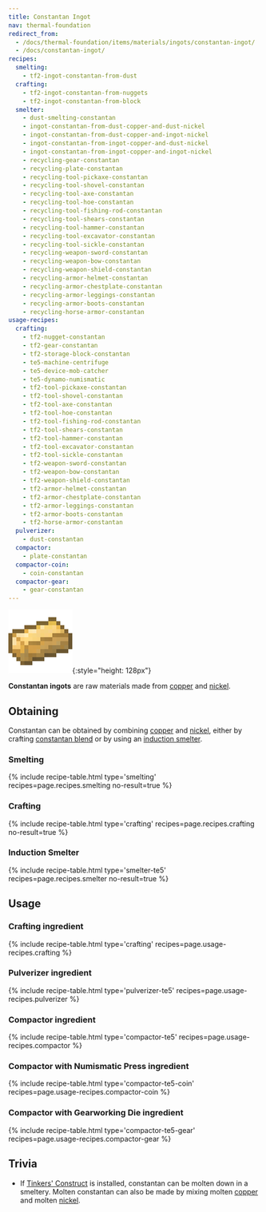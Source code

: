 ```yaml
---
title: Constantan Ingot
nav: thermal-foundation
redirect_from:
  - /docs/thermal-foundation/items/materials/ingots/constantan-ingot/
  - /docs/constantan-ingot/
recipes:
  smelting:
    - tf2-ingot-constantan-from-dust
  crafting:
    - tf2-ingot-constantan-from-nuggets
    - tf2-ingot-constantan-from-block
  smelter:
    - dust-smelting-constantan
    - ingot-constantan-from-dust-copper-and-dust-nickel
    - ingot-constantan-from-dust-copper-and-ingot-nickel
    - ingot-constantan-from-ingot-copper-and-dust-nickel
    - ingot-constantan-from-ingot-copper-and-ingot-nickel
    - recycling-gear-constantan
    - recycling-plate-constantan
    - recycling-tool-pickaxe-constantan
    - recycling-tool-shovel-constantan
    - recycling-tool-axe-constantan
    - recycling-tool-hoe-constantan
    - recycling-tool-fishing-rod-constantan
    - recycling-tool-shears-constantan
    - recycling-tool-hammer-constantan
    - recycling-tool-excavator-constantan
    - recycling-tool-sickle-constantan
    - recycling-weapon-sword-constantan
    - recycling-weapon-bow-constantan
    - recycling-weapon-shield-constantan
    - recycling-armor-helmet-constantan
    - recycling-armor-chestplate-constantan
    - recycling-armor-leggings-constantan
    - recycling-armor-boots-constantan
    - recycling-horse-armor-constantan
usage-recipes:
  crafting:
    - tf2-nugget-constantan
    - tf2-gear-constantan
    - tf2-storage-block-constantan
    - te5-machine-centrifuge
    - te5-device-mob-catcher
    - te5-dynamo-numismatic
    - tf2-tool-pickaxe-constantan
    - tf2-tool-shovel-constantan
    - tf2-tool-axe-constantan
    - tf2-tool-hoe-constantan
    - tf2-tool-fishing-rod-constantan
    - tf2-tool-shears-constantan
    - tf2-tool-hammer-constantan
    - tf2-tool-excavator-constantan
    - tf2-tool-sickle-constantan
    - tf2-weapon-sword-constantan
    - tf2-weapon-bow-constantan
    - tf2-weapon-shield-constantan
    - tf2-armor-helmet-constantan
    - tf2-armor-chestplate-constantan
    - tf2-armor-leggings-constantan
    - tf2-armor-boots-constantan
    - tf2-horse-armor-constantan
  pulverizer:
    - dust-constantan
  compactor:
    - plate-constantan
  compactor-coin:
    - coin-constantan
  compactor-gear:
    - gear-constantan
---
```


![Constantan ingot](/assets/images/thermal-foundation/ingot-constantan.png){:style="height: 128px"}


**Constantan ingots** are raw materials made from [copper](/docs/thermal-foundation/copper-ingot/)
and [nickel](/docs/thermal-foundation/nickel-ingot/).


Obtaining
---------

Constantan can be obtained by combining [copper](/docs/thermal-foundation/copper-ingot/) and
[nickel](/docs/thermal-foundation/nickel-ingot/), either by crafting [constantan
blend](/docs/thermal-foundation/constantan-blend/) or by using an [induction
smelter](/docs/thermal-expansion/induction-smelter/).

### Smelting
{% include recipe-table.html type='smelting' recipes=page.recipes.smelting no-result=true %}

### Crafting
{% include recipe-table.html type='crafting' recipes=page.recipes.crafting no-result=true %}

### Induction Smelter
{% include recipe-table.html type='smelter-te5' recipes=page.recipes.smelter no-result=true %}


Usage
-----

### Crafting ingredient
{% include recipe-table.html type='crafting' recipes=page.usage-recipes.crafting %}

### Pulverizer ingredient
{% include recipe-table.html type='pulverizer-te5' recipes=page.usage-recipes.pulverizer %}

### Compactor ingredient
{% include recipe-table.html type='compactor-te5' recipes=page.usage-recipes.compactor %}

### Compactor with Numismatic Press ingredient
{% include recipe-table.html type='compactor-te5-coin' recipes=page.usage-recipes.compactor-coin %}

### Compactor with Gearworking Die ingredient
{% include recipe-table.html type='compactor-te5-gear' recipes=page.usage-recipes.compactor-gear %}


Trivia
------

* If [Tinkers'
  Construct](https://minecraft.curseforge.com/projects/tinkers-construct) is
  installed, constantan can be molten down in a smeltery. Molten constantan can
  also be made by mixing molten [copper](/docs/thermal-foundation/copper-ingot/) and molten
  [nickel](/docs/thermal-foundation/nickel-ingot/).
